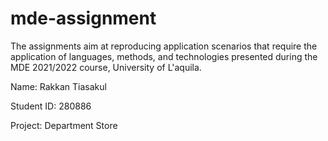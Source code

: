 # mde-assignment

The assignments aim at reproducing application scenarios that require the application of languages, methods, and technologies presented during the MDE 2021/2022 course, University of L'aquila.

Name: Rakkan Tiasakul

Student ID: 280886

Project: Department Store
